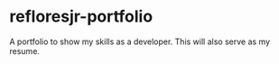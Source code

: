 # refloresjr-portfolio

A portfolio to show my skills as a developer. This will also serve as my resume.
